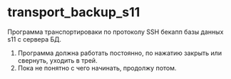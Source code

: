 # transport_backup_s11
Программа транспортироваки по протоколу SSH бекапп базы данных s11 с сервера БД.
1) Программа должна работать постоянно, по нажатию закрыть или свернуть, уходить в трей.
2) Пока не понятно с чего начинать, продолжу потом.

